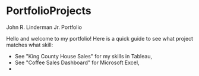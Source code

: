 # PortfolioProjects
John R. Linderman Jr. Portfolio

Hello and welcome to my portfolio! Here is a quick guide to see what project matches what skill:

- See "King County House Sales" for my skills in Tableau,
- See "Coffee Sales Dashboard" for Microsoft Excel,
- 
